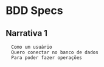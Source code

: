 # BDD Specs

## Narrativa 1

```
  Como um usuário
  Quero conectar no banco de dados
  Para poder fazer operações
```
